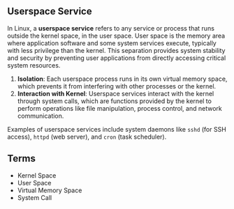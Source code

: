 ## Userspace Service

In Linux, a **userspace service** refers to any service or process that runs outside the kernel space, in the user space. User space is the memory area where application software and some system services execute, typically with less privilege than the kernel. This separation provides system stability and security by preventing user applications from directly accessing critical system resources.

1. **Isolation**: Each userspace process runs in its own virtual memory space, which prevents it from interfering with other processes or the kernel.
2. **Interaction with Kernel**: Userspace services interact with the kernel through system calls, which are functions provided by the kernel to perform operations like file manipulation, process control, and network communication.

Examples of userspace services include system daemons like `sshd` (for SSH access), `httpd` (web server), and `cron` (task scheduler).

## Terms

- Kernel Space
- User Space
- Virtual Memory Space
- System Call
